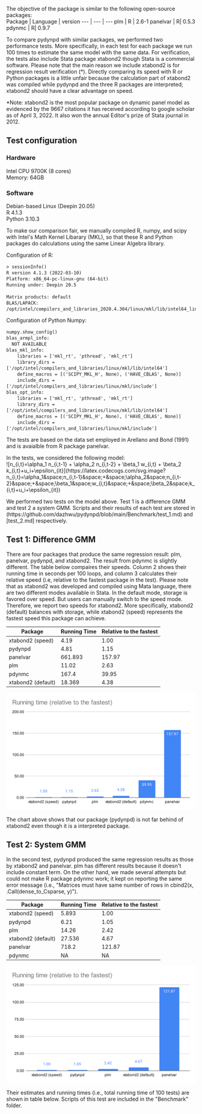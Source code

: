 
The objective of the package is similar to the following open-source packages: <br>
Package | Language | version
--- | --- | ---
plm | R | 2.6-1
panelvar | R| 0.5.3
pdynmc | R| 0.9.7

To compare pydynpd with similar packages, we performed two performance tests. More specifically, in each test for each package we run 100 times to estimate the same model with the same data. For verification, the tests also include Stata package xtabond2 though Stata is a commercial software. Please note that the main reason we include xtabond2 is for regression result verification (\*). Directly comparing its speed with R or Python packages is a little unfair because the calculation part of xtabond2 was compiled while pydynpd and the three R packages are interpreted; xtabond2 should have a clear advantage on speed. 

*Note: xtabond2 is the most popular package on dynamic panel model as evidenced by the 9667 citations it has received according to google scholar as of April 3, 2022. It also won the annual Editor's prize of Stata journal in 2012.

## Test configuration
### Hardware
Intel CPU 9700K (8 cores) <br>
Memory: 64GB <br>

### Software
Debian-based Linux (Deepin 20.05) <br>
R 4.1.3 <br>
Python 3.10.3 <br>
<p>To make our comparison fair, we manually compiled R, numpy, and scipy with Intel's Math Kernel Libarary (MKL), so that these R and Python packages do calculations using the same Linear Algebra library.</p>

Configuration of R:
```
> sessionInfo()
R version 4.1.3 (2022-03-10)
Platform: x86_64-pc-linux-gnu (64-bit)
Running under: Deepin 20.5

Matrix products: default
BLAS/LAPACK: /opt/intel/compilers_and_libraries_2020.4.304/linux/mkl/lib/intel64_lin/libmkl_gf_lp64.so
```
Configuration of Python Numpy:
```
numpy.show_config()
blas_armpl_info:
  NOT AVAILABLE
blas_mkl_info:
    libraries = ['mkl_rt', 'pthread', 'mkl_rt']
    library_dirs = ['/opt/intel/compilers_and_libraries/linux/mkl/lib/intel64']
    define_macros = [('SCIPY_MKL_H', None), ('HAVE_CBLAS', None)]
    include_dirs = ['/opt/intel/compilers_and_libraries/linux/mkl/include']
blas_opt_info:
    libraries = ['mkl_rt', 'pthread', 'mkl_rt']
    library_dirs = ['/opt/intel/compilers_and_libraries/linux/mkl/lib/intel64']
    define_macros = [('SCIPY_MKL_H', None), ('HAVE_CBLAS', None)]
    include_dirs = ['/opt/intel/compilers_and_libraries/linux/mkl/include']
```

<p>The tests are based on the data set employed in Arellano and Bond (1991) and is avaialble from R package panelvar. </p>

<p>In the tests, we considered the following model:<br>
  ![n_{i,t}=\alpha_1 n_{i,t-1} + \alpha_2 n_{i,t-2} + \beta_1 w_{i,t} + \beta_2 k_{i,t}+u_i+\epsilon_{it}](https://latex.codecogs.com/svg.image?n_{i,t}=\alpha_1&space;n_{i,t-1}&space;&plus;&space;\alpha_2&space;n_{i,t-2}&space;&plus;&space;\beta_1&space;w_{i,t}&space;&plus;&space;\beta_2&space;k_{i,t}&plus;u_i&plus;\epsilon_{it})
</p>
We performed two tests on the model above. Test 1 is a difference GMM and test 2 a system GMM. Scripts and their results of each test are stored in (https://github.com/dazhwu/pydynpd/blob/main/Benchmark/test_1.md) and [test_2.md] respectively.


## Test 1: Difference GMM
There are four packages that produce the same regression result: plm, panelvar, pydynpd, and xtabond2. The result from pdynmc is slightly different. The table below compaires their speeds. Column 2 shows their running time in seconds per 100 loops, and column 3 calculates their relative speed (i.e, relative to the fastest package in the test). Please note that as xtabond2 was developed and compiled using Mata language, there are two different modes available in Stata. In the default mode, storage is favored over speed. But users can manually switch to the speed mode. Therefore, we report two speeds for xtabond2. More specifically, xtabond2 (default) balances with storage, while xtabond2 (speed) represents the fastest speed this package can achieve.


| Package            | Running Time | Relative to the fastest |
| ------------------ | ------------ | ----------------------- |
| xtabond2 (speed)   | 4.19         | 1.00                    |
| pydynpd            | 4.81         | 1.15                    |
| panelvar           | 661.893      | 157.97                  |
| plm                | 11.02        | 2.63                    |
| pdynmc             | 167.4        | 39.95                   |
| xtabond2 (default) | 18.369       | 4.38                    |

![Alt text](./images/Test_1.svg)

The chart above shows that our package (pydynpd) is not far behind of xtabond2 even though it is a interpreted package.


## Test 2: System GMM

In the second test, pydynpd produced the same regression results as those by xtabond2 and panelvar. plm has different results because it doesn't include constant term. On the other hand, we made several attempts but could not make R package pdynmc work; it kept on reporting the same error message (i.e., "Matrices must have same number of rows in cbind2(x, .Call(dense_to_Csparse, y)").

| Package            | Running Time | Relative to the fastest |
| ------------------ | ------------ | ----------------------- |
| xtabond2 (speed)   | 5.893        | 1.00                    |
| pydynpd            | 6.21         | 1.05                    |
| plm                | 14.26        | 2.42                    |
| xtabond2 (default) | 27.536       | 4.67                    |
| panelvar           | 718.2        | 121.87                  |
| pdynmc             | NA           | NA                      |


![Alt text](./images/Test_2.svg)

Their estimates and running times (i.e., total running time of 100 tests) are shown in table below. Scripts of this test are included in the "Benchmark" folder. 

